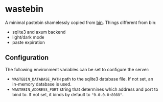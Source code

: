 # wastebin

A minimal pastebin shamelessly copied from
[bin](https://github.com/WantGuns/bin). Things different from bin:

* sqlite3 and axum backend
* light/dark mode
* paste expiration

## Configuration

The following environment variables can be set to configure the server:

* `WASTEBIN_DATABASE_PATH` path to the sqlite3 database file. If not set, an
  in-memory database is used.
* `WASTEBIN_ADDRESS_PORT` string that determines which address and port to bind
  to. If not set, it binds by default to `"0.0.0.0:8088"`.
